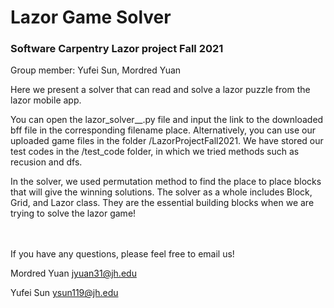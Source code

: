 # Lazor Game Solver
### Software Carpentry Lazor project Fall 2021

Group member: Yufei Sun, Mordred Yuan



Here we present a solver that can read and solve a lazor puzzle from the lazor mobile app. 

You can open the lazor_solver__.py file and input the link to the downloaded bff file in the corresponding filename place. Alternatively, you can use our uploaded game files in the folder /LazorProjectFall2021. We have stored our test codes in the /test_code folder, in which we tried methods such as recusion and dfs.

In the solver, we used permutation method to find the place to place blocks that will give the winning solutions. The solver as a whole includes Block, Grid, and Lazor class. They are the essential building blocks when we are trying to solve the lazor game!


<br/><br/>
If you have any questions, please feel free to email us!

Mordred Yuan  jyuan31@jh.edu

Yufei Sun  ysun119@jh.edu

